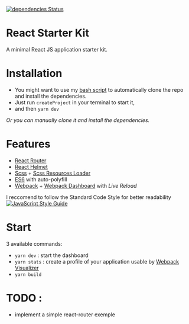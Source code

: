 [![dependencies Status](https://david-dm.org/ppluchon/react-starterkit/status.png)](https://david-dm.org/ppluchon/react-starterkit)

# React Starter Kit
A minimal React JS application starter kit.

# Installation
- You might want to use my [bash script](https://gist.github.com/ppluchon/cc4ffc5423b544b07601a8ea7c7cc347) to automatically clone the repo and install the dependencies.
- Just run `createProject` in your terminal to start it,
- and then `yarn dev`

*Or you can manually clone it and install the dependencies.*

# Features
* [React Router](https://github.com/ReactTraining/react-router)
* [React Helmet](https://github.com/nfl/react-helmet)
* [Scss](https://github.com/sass/node-sass) + [Scss Resources Loader](https://github.com/shakacode/sass-resources-loader)
* [ES6](http://babeljs.io/) with auto-polyfill
* [Webpack](https://github.com/webpack/webpack) + [Webpack Dashboard](https://github.com/FormidableLabs/webpack-dashboard) with _Live Reload_


I reccomend to follow the Standard Code Style for better readability  
[![JavaScript Style Guide](https://cdn.rawgit.com/standard/standard/master/badge.svg)](https://github.com/standard/standard)



# Start

3 available commands:
* `yarn dev` : start the dashboard
* `yarn stats` : create a profile of your application usable by [Webpack Visualizer](https://chrisbateman.github.io/webpack-visualizer/)
* `yarn build`

# TODO :
- implement a simple react-router exemple

